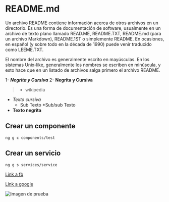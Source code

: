 # README.md

Un archivo README contiene información acerca de otros archivos en un directorio. Es una forma de documentación de software, usualmente en un archivo de texto plano llamado READ.ME, README.TXT, README.md (para un archivo Markdown), README.1ST o simplemente README. En ocasiones, en español (y sobre todo en la década de 1990) puede venir traducido como LEEME.TXT.

El nombre del archivo es generalmente escrito en mayúsculas. En los sistemas Unix-like, generalmente los nombres se escriben en minúscula, y esto hace que en un listado de archivos salga primero el archivo README.

1- ***Negrita y Cursiva***
2- __Negrita y Cursiva__

> - wikipedia

* _Texto cursiva_
    * Sub Texto
        *Sub/sub Texto
* **Texto negrita**

## Crear un componente
`ng g c components/test`

## Crear un servicio
    ng g s services/service

[Link a fb](www.google.com)

[Link a google][google]

[google]: www.google.com

![Imagen de prueba](https://i.blogs.es/a19bfc/testing/450_1000.jpg)




